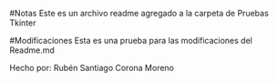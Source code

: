 #Notas
Este es un archivo readme agregado a la carpeta de Pruebas Tkinter

#Modificaciones
Esta es una prueba para las modificaciones del Readme.md

Hecho por: Rubén Santiago Corona Moreno